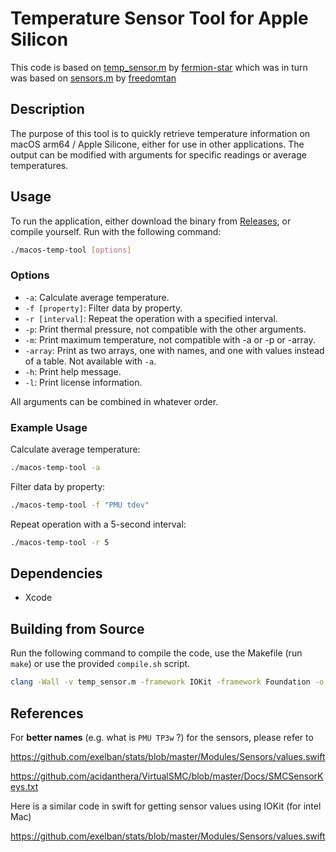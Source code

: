 # Temperature Sensor Tool for Apple Silicon
This code is based on [temp_sensor.m]([https://github.com/fermion-star/apple_sensors/temp_sensor.m](https://github.com/fermion-star/apple_sensors/blob/master/temp_sensor.m)) by [fermion-star](https://github.com/fermion-star) which was in turn was based on [sensors.m](https://github.com/freedomtan/sensors/blob/master/sensors/sensors.m) by [freedomtan](https://github.com/freedomtan)

## Description
The purpose of this tool is to quickly retrieve temperature information on macOS arm64 / Apple Silicone, either for use in other applications. The output can be modified with arguments for specific readings or average temperatures.

## Usage
To run the application, either download the binary from [Releases](https://github.com/Cliffback/macos-temp-tool/releases/latest), or compile yourself.
Run with the following command:
```bash
./macos-temp-tool [options]
```
### Options
- `-a`: Calculate average temperature.
- `-f [property]`: Filter data by property.
- `-r [interval]`: Repeat the operation with a specified interval.
- `-p`: Print thermal pressure, not compatible with the other arguments.
- `-m`: Print maximum temperature, not compatible with -a or -p or -array.
- `-array`: Print as two arrays, one with names, and one with values instead of a table. Not available with `-a`.
- `-h`: Print help message.
- `-l`: Print license information.

All arguments can be combined in whatever order.

### Example Usage
Calculate average temperature:
```bash
./macos-temp-tool -a
```
Filter data by property:
```bash
./macos-temp-tool -f "PMU tdev"
```
Repeat operation with a 5-second interval:

```bash
./macos-temp-tool -r 5
```
## Dependencies
- Xcode

## Building from Source

Run the following command to compile the code, use the Makefile (run `make`) or use the provided `compile.sh` script.
```bash
clang -Wall -v temp_sensor.m -framework IOKit -framework Foundation -o macos-temp-tool
```

## References

For **better names** (e.g. what is `PMU TP3w` ?) for the sensors, please refer to

https://github.com/exelban/stats/blob/master/Modules/Sensors/values.swift

https://github.com/acidanthera/VirtualSMC/blob/master/Docs/SMCSensorKeys.txt

Here is a similar code in swift for getting sensor values using IOKit (for intel Mac)

https://github.com/exelban/stats/blob/master/Modules/Sensors/values.swift
